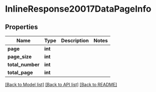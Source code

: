 # InlineResponse20017DataPageInfo

## Properties
Name | Type | Description | Notes
------------ | ------------- | ------------- | -------------
**page** | **int** |  | 
**page_size** | **int** |  | 
**total_number** | **int** |  | 
**total_page** | **int** |  | 

[[Back to Model list]](../README.md#documentation-for-models) [[Back to API list]](../README.md#documentation-for-api-endpoints) [[Back to README]](../README.md)


